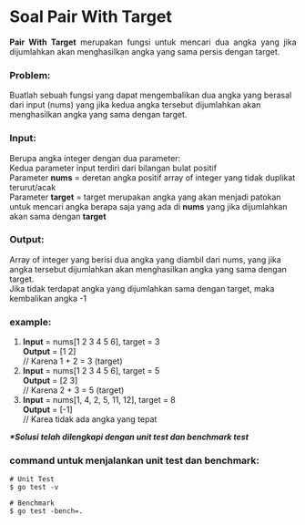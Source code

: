 # Soal Pair With Target

<p align=justify><b>Pair With Target</b> merupakan fungsi untuk mencari dua angka yang jika dijumlahkan akan menghasilkan angka yang sama persis dengan target.
</p>

### Problem:
Buatlah sebuah fungsi yang dapat mengembalikan dua angka yang berasal dari input (nums) yang jika kedua angka tersebut dijumlahkan akan menghasilkan angka yang sama dengan target.
<br>

### Input:

Berupa angka integer dengan dua parameter:<br>
Kedua parameter input terdiri dari bilangan bulat positif<br>
Parameter <b>nums</b> = deretan angka positif array of integer yang tidak duplikat terurut/acak<br>
Parameter <b>target</b> = target merupakan angka yang akan menjadi patokan untuk mencari angka berapa saja yang ada di <b>nums</b> yang jika dijumlahkan akan sama dengan <b>target</b>
<br>

### Output:

Array of integer yang berisi dua angka yang diambil dari nums, yang jika angka tersebut dijumlahkan akan menghasilkan angka yang sama dengan target.<br>
Jika tidak terdapat angka yang dijumlahkan sama dengan target, maka kembalikan angka -1
<br>

### example:

1. <b>Input</b> = nums[1 2 3 4 5 6], target = 3<br> <b>Output</b> = [1 2]<br> // Karena 1 + 2 = 3 (target) 
2. <b>Input</b> = nums[1 2 3 4 5 6], target = 5<br> <b>Output</b> = [2 3]<br> // Karena 2 + 3 = 5 (target) 
3. <b>Input</b> = nums[1, 4, 2, 5, 11, 12], target = 8<br> <b>Output</b> = [-1]<br> // Karea tidak ada angka yang tepat


<i><b>*Solusi telah dilengkapi dengan unit test dan benchmark test</b></i>

### command untuk menjalankan unit test dan benchmark:

```
# Unit Test
$ go test -v

# Benchmark
$ go test -bench=.
```
